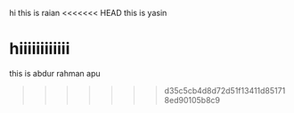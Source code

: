 hi this is raian
<<<<<<< HEAD
this is yasin


hiiiiiiiiiiii
=======
this is abdur rahman apu
>>>>>>> d35c5cb4d8d72d51f13411d851718ed90105b8c9
